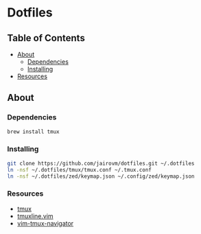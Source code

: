 # Dotfiles

## Table of Contents

* [About](#about)
  * [Dependencies](#dependencies)
  * [Installing](#installing)
* [Resources](#resources)

## About

### Dependencies
```bash
brew install tmux
```

### Installing

```bash
git clone https://github.com/jairovm/dotfiles.git ~/.dotfiles
ln -nsf ~/.dotfiles/tmux/tmux.conf ~/.tmux.conf
ln -nsf ~/.dotfiles/zed/keymap.json ~/.config/zed/keymap.json
```

### Resources

- [tmux](https://github.com/tmux/tmux)
- [tmuxline.vim](https://github.com/edkolev/tmuxline.vim)
- [vim-tmux-navigator](https://github.com/christoomey/vim-tmux-navigator)

